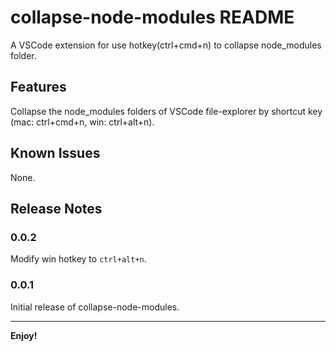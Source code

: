 # collapse-node-modules README

A VSCode extension for use hotkey(ctrl+cmd+n) to collapse node_modules folder.

## Features

Collapse the node_modules folders of VSCode file-explorer by shortcut key (mac: ctrl+cmd+n, win: ctrl+alt+n).

## Known Issues

None.

## Release Notes

### 0.0.2

Modify win hotkey to `ctrl+alt+n`.

### 0.0.1

Initial release of collapse-node-modules.

---

**Enjoy!**
